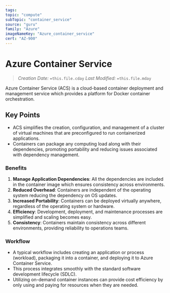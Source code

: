 ```yaml
---
tags:
topic: "compute"
subTopic: "container_service"
source: "guru"
family: "Azure"
imageNameKey: "Azure_container_service"
cert: "AZ-900"
---
```

# Azure Container Service

> _Creation Date:_ `=this.file.cday` _Last Modified:_ `=this.file.mday`

Azure Container Service (ACS) is a cloud-based container deployment and management service which provides a platform for Docker container orchestration.

## Key Points

- ACS simplifies the creation, configuration, and management of a cluster of virtual machines that are preconfigured to run containerized applications.
- Containers can package any computing load along with their dependencies, promoting portability and reducing issues associated with dependency management.

### Benefits

1. **Manage Application Dependencies**: All the dependencies are included in the container image which ensures consistency across environments.
2. **Reduced Overhead**: Containers are independent of the operating system reducing the dependency on OS updates.
3. **Increased Portability**: Containers can be deployed virtually anywhere, regardless of the operating system or hardware.
4. **Efficiency**: Development, deployment, and maintenance processes are simplified and scaling becomes easy.
5. **Consistency**: Containers maintain consistency across different environments, providing reliability to operations teams.

### Workflow

- A typical workflow includes creating an application or process (workload), packaging it into a container, and deploying it to Azure Container Service.
- This process integrates smoothly with the standard software development lifecycle (SDLC).
- Utilizing on-demand container instances can provide cost efficiency by only using and paying for resources when they are needed.